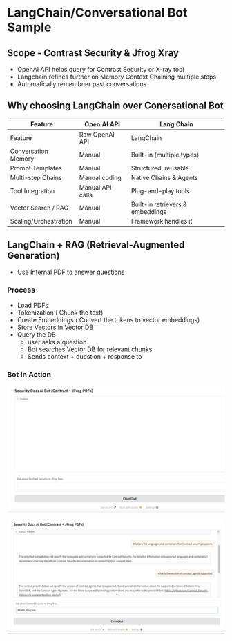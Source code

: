 # LangChain/Conversational Bot Sample

## Scope - Contrast Security & Jfrog Xray

- OpenAI API helps query for Contrast Security or X-ray tool
- Langchain refines further on 
    Memory
    Context
    Chaining multiple steps
- Automatically remembner past conversations

## Why choosing LangChain over Conersational Bot

Feature | Open AI API | Lang Chain
------| --------| -------
Feature	| Raw OpenAI API	|LangChain
Conversation Memory	|Manual	|Built-in (multiple types)
Prompt Templates	|Manual	|Structured, reusable
Multi-step Chains	|Manual coding	|Native Chains & Agents
Tool Integration	|Manual API calls|	Plug-and-play tools
Vector Search / RAG	|Manual	|Built-in retrievers & embeddings
Scaling/Orchestration	|Manual	|Framework handles it

## LangChain + RAG (Retrieval-Augmented Generation)

- Use Internal PDF to answer questions

### Process

- Load PDFs
- Tokenization ( Chunk the text)
- Create Embeddings ( Convert the tokens to vector embeddings)
- Store Vectors in Vector DB
- Query the DB
    - user asks a question
    - Bot searches Vector DB for relevant chunks
    - Sends context + question + response to <GPT>


### Bot in Action

![alt text](img/image.png)

![alt text](img/image-1.png)